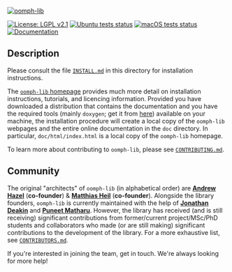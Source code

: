 [![oomph-lib](doc/figures/oomph_logo.png)](http://oomph-lib.maths.man.ac.uk)

[![License: LGPL v2.1](https://img.shields.io/badge/License-LGPL%20v2.1-blue.svg)](https://www.gnu.org/licenses/lgpl-2.1)
[![Ubuntu tests status](https://github.com/oomph-lib/oomph-lib/actions/workflows/self-tests-ubuntu.yaml/badge.svg)](https://github.com/oomph-lib/oomph-lib/actions/workflows/self-tests-ubuntu.yaml/badge.svg)
[![macOS tests status](https://github.com/oomph-lib/oomph-lib/actions/workflows/self-tests-macos.yaml/badge.svg)](https://github.com/oomph-lib/oomph-lib/actions/workflows/self-tests-macos.yaml/badge.svg)
[![Documentation](https://github.com/oomph-lib/oomph-lib/actions/workflows/build-and-publish-docs.yaml/badge.svg)](https://github.com/oomph-lib/oomph-lib/actions/workflows/build-and-publish-docs.yaml)

## Description

Please consult the file [`INSTALL.md`](INSTALL.md) in this directory for
installation instructions.

The [`oomph-lib` homepage](http://www.oomph-lib.org) provides much more detail on
installation instructions, tutorials, and licencing information. Provided you
have downloaded a distribution that contains the documentation and you have the
required tools (mainly `doxygen`; get it from [here](http://www.doxygen.org))
available on your machine, the installation procedure will create a local copy
of the `oomph-lib` webpages and the entire online documentation in the `doc`
directory. In particular, `doc/html/index.html` is a local copy of the `oomph-lib`
homepage.

To learn more about contributing to `oomph-lib`, please see
[`CONTRIBUTING.md`](CONTRIBUTING.md).


## Community

The original "architects" of `oomph-lib` (in alphabetical order) are
[**Andrew Hazel**](https://github.com/alhazel) (**co-founder**) &
[**Matthias Heil**](https://github.com/MatthiasHeilManchester) (**co-founder**).
Alongside the library founders, `oomph-lib` is currently maintained with the
help of [**Jonathan Deakin**](https://github.com/jondea) and
[**Puneet Matharu**](https://github.com/PuneetMatharu). However, the library has
received (and is still receiving) significant contributions from former/current
project/MSc/PhD students and collaborators who made (or are still making)
significant contributions to the development of the library. For a more exhaustive
list, see [`CONTRIBUTORS.md`](CONTRIBUTORS.md).

If you're interested in joining the team, get in touch. We're always looking for
more help!

